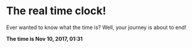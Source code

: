 # The real time clock!

Ever wanted to know what the time is? Well, your journey is about to end!

**The time is Nov 10, 2017, 01:31**